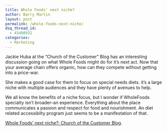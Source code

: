 ```yaml
---
title: Whole Foods’ next niche?
author: Barry Martin
layout: post
permalink: /whole-foods-next-niche/
dsq_thread_id:
  - 43480932
categories:
  - Marketing
---
```

Jackie Huba at the &#8220;Church of the Customer&#8221; Blog has an interesting discussion going on what Whole Foods might do for it&#8217;s next act. Now that your average chain offers organic, how can they compete without getting into a price-war.

She makes a good case for them to focus on special needs diets. it&#8217;s a large niche with multiple audiences and they have plenty of avenues to help.

We all know the benefits of a niche focus, but I wonder if WholeFoods specialty isn&#8217;t broader–an experience. Everything about the place communicates a passion and respect for food and nourishment. An diet related accessibilty program just seems to be a manifestation of that.

[Whole Foods&#8217; next niche?: Church of the Customer Blog][1].

 [1]: http://www.churchofthecustomer.com/blog/2008/11/whole-foods-nex.html